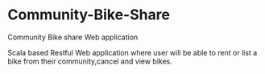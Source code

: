 # Community-Bike-Share
Community Bike share Web application

Scala based Restful Web application where user will be able to rent or list a bike from their community,cancel and view bikes.
